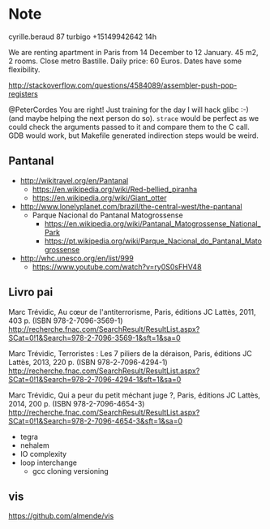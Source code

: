# Note

cyrille.beraud 87 turbigo +15149942642 14h

We are renting apartment in Paris from 14 December to 12 January. 45 m2, 2 rooms. Close metro Bastille. Daily price: 60 Euros. Dates have some flexibility.

http://stackoverflow.com/questions/4584089/assembler-push-pop-registers

@PeterCordes You are right! Just training for the day I will hack glibc :-)  (and maybe helping the next person do so). `strace` would be perfect as we could check the arguments passed to it and compare them to the C call. GDB would work, but Makefile generated indirection steps would be weird.

## Pantanal

- http://wikitravel.org/en/Pantanal
    - https://en.wikipedia.org/wiki/Red-bellied_piranha
    - https://en.wikipedia.org/wiki/Giant_otter
-   http://www.lonelyplanet.com/brazil/the-central-west/the-pantanal
    -   Parque Nacional do Pantanal Matogrossense
        - https://en.wikipedia.org/wiki/Pantanal_Matogrossense_National_Park
        - https://pt.wikipedia.org/wiki/Parque_Nacional_do_Pantanal_Matogrossense
-   http://whc.unesco.org/en/list/999
    - https://www.youtube.com/watch?v=ry0S0sFHV48

## Livro pai

Marc Trévidic, Au cœur de l'antiterrorisme, Paris, éditions JC Lattès, 2011, 403 p. (ISBN 978-2-7096-3569-1)
http://recherche.fnac.com/SearchResult/ResultList.aspx?SCat=0!1&Search=978-2-7096-3569-1&sft=1&sa=0

Marc Trévidic, Terroristes : Les 7 piliers de la déraison, Paris, éditions JC Lattès, 2013, 220 p. (ISBN 978-2-7096-4294-1)
http://recherche.fnac.com/SearchResult/ResultList.aspx?SCat=0!1&Search=978-2-7096-4294-1&sft=1&sa=0

Marc Trévidic, Qui a peur du petit méchant juge ?, Paris, éditions JC Lattès, 2014, 200 p. (ISBN 978-2-7096-4654-3)
http://recherche.fnac.com/SearchResult/ResultList.aspx?SCat=0!1&Search=978-2-7096-4654-3&sft=1&sa=0

- tegra
- nehalem
- IO complexity
- loop interchange
    - gcc cloning versioning

## vis

https://github.com/almende/vis
